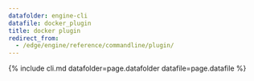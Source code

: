 ```yaml
---
datafolder: engine-cli
datafile: docker_plugin
title: docker plugin
redirect_from:
  - /edge/engine/reference/commandline/plugin/
---
```

<!--
This page is automatically generated from Docker's source code. If you want to
suggest a change to the text that appears here, open a ticket or pull request
in the source repository on GitHub:

https://github.com/docker/cli
-->
{% include cli.md datafolder=page.datafolder datafile=page.datafile %}
